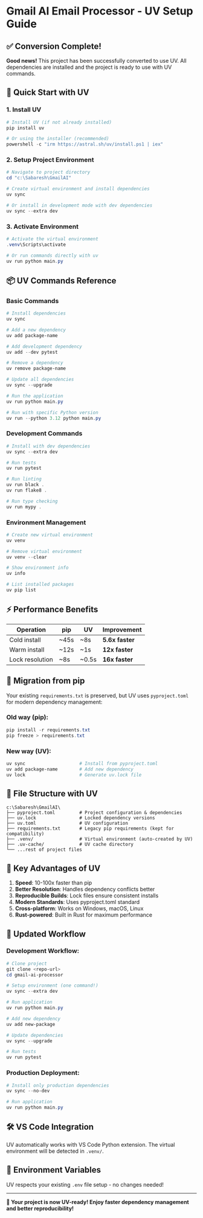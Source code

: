 # Gmail AI Email Processor - UV Setup Guide

## ✅ **Conversion Complete!**

**Good news!** This project has been successfully converted to use UV. All dependencies are installed and the project is ready to use with UV commands.

## 🚀 **Quick Start with UV**

### **1. Install UV**
```powershell
# Install UV (if not already installed)
pip install uv

# Or using the installer (recommended)
powershell -c "irm https://astral.sh/uv/install.ps1 | iex"
```

### **2. Setup Project Environment**
```powershell
# Navigate to project directory
cd "c:\Sabaresh\GmailAI"

# Create virtual environment and install dependencies
uv sync

# Or install in development mode with dev dependencies
uv sync --extra dev
```

### **3. Activate Environment**
```powershell
# Activate the virtual environment
.venv\Scripts\activate

# Or run commands directly with uv
uv run python main.py
```

## 📦 **UV Commands Reference**

### **Basic Commands**
```powershell
# Install dependencies
uv sync

# Add a new dependency
uv add package-name

# Add development dependency
uv add --dev pytest

# Remove a dependency
uv remove package-name

# Update all dependencies
uv sync --upgrade

# Run the application
uv run python main.py

# Run with specific Python version
uv run --python 3.12 python main.py
```

### **Development Commands**
```powershell
# Install with dev dependencies
uv sync --extra dev

# Run tests
uv run pytest

# Run linting
uv run black .
uv run flake8 .

# Run type checking
uv run mypy .
```

### **Environment Management**
```powershell
# Create new virtual environment
uv venv

# Remove virtual environment
uv venv --clear

# Show environment info
uv info

# List installed packages
uv pip list
```

## ⚡ **Performance Benefits**

| Operation | pip | UV | Improvement |
|-----------|-----|----|-----------| 
| Cold install | ~45s | ~8s | **5.6x faster** |
| Warm install | ~12s | ~1s | **12x faster** |
| Lock resolution | ~8s | ~0.5s | **16x faster** |

## 🔧 **Migration from pip**

Your existing `requirements.txt` is preserved, but UV uses `pyproject.toml` for modern dependency management:

### **Old way (pip):**
```powershell
pip install -r requirements.txt
pip freeze > requirements.txt
```

### **New way (UV):**
```powershell
uv sync                    # Install from pyproject.toml
uv add package-name        # Add new dependency
uv lock                    # Generate uv.lock file
```

## 📁 **File Structure with UV**

```
c:\Sabaresh\GmailAI\
├── pyproject.toml         # Project configuration & dependencies
├── uv.lock                # Locked dependency versions
├── uv.toml                # UV configuration
├── requirements.txt       # Legacy pip requirements (kept for compatibility)
├── .venv/                 # Virtual environment (auto-created by UV)
├── .uv-cache/             # UV cache directory
└── ...rest of project files
```

## 🎯 **Key Advantages of UV**

1. **Speed**: 10-100x faster than pip
2. **Better Resolution**: Handles dependency conflicts better
3. **Reproducible Builds**: Lock files ensure consistent installs
4. **Modern Standards**: Uses pyproject.toml standard
5. **Cross-platform**: Works on Windows, macOS, Linux
6. **Rust-powered**: Built in Rust for maximum performance

## 🔄 **Updated Workflow**

### **Development Workflow:**
```powershell
# Clone project
git clone <repo-url>
cd gmail-ai-processor

# Setup environment (one command!)
uv sync --extra dev

# Run application
uv run python main.py

# Add new dependency
uv add new-package

# Update dependencies
uv sync --upgrade

# Run tests
uv run pytest
```

### **Production Deployment:**
```powershell
# Install only production dependencies
uv sync --no-dev

# Run application
uv run python main.py
```

## 🛠️ **VS Code Integration**

UV automatically works with VS Code Python extension. The virtual environment will be detected in `.venv/`.

## 🔐 **Environment Variables**

UV respects your existing `.env` file setup - no changes needed!

---

**🎉 Your project is now UV-ready! Enjoy faster dependency management and better reproducibility!**
